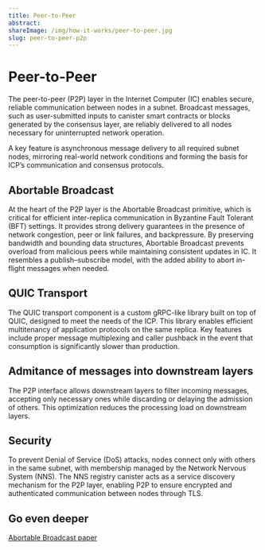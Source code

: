```yaml
---
title: Peer-to-Peer
abstract:
shareImage: /img/how-it-works/peer-to-peer.jpg
slug: peer-to-peer-p2p
---
```


# Peer-to-Peer

The peer-to-peer (P2P) layer in the Internet Computer (IC) enables secure, reliable communication between nodes in a subnet. Broadcast messages, such as user-submitted inputs to canister smart contracts or blocks generated by the consensus layer, are reliably delivered to all nodes necessary for uninterrupted network operation. 

A key feature is asynchronous message delivery to all required subnet nodes, mirroring real-world network conditions and forming the basis for ICP’s communication and consensus protocols.

## Abortable Broadcast

At the heart of the P2P layer is the Abortable Broadcast primitive, which is critical for efficient inter-replica communication in Byzantine Fault Tolerant (BFT) settings. It provides strong delivery guarantees in the presence of network congestion, peer or link failures, and backpressure. By preserving bandwidth and bounding data structures, Abortable Broadcast prevents overload from malicious peers while maintaining consistent updates in IC. It resembles a publish–subscribe model, with the added ability to abort in-flight messages when needed.

## QUIC Transport

The QUIC transport component is a custom gRPC-like library built on top of QUIC, designed to meet the needs of the ICP. This library enables efficient multitenancy of application protocols on the same replica. Key features include proper message multiplexing and caller pushback in the event that consumption is significantly slower than production.

## Admitance of messages into downstream layers

The P2P interface allows downstream layers to filter incoming messages, accepting only necessary ones while discarding or delaying the admission of others. This optimization reduces the processing load on downstream layers.

## Security

To prevent Denial of Service (DoS) attacks, nodes connect only with others in the same subnet, with membership managed by the Network Nervous System (NNS). The NNS registry canister acts as a service discovery mechanism for the P2P layer, enabling P2P to ensure encrypted and authenticated communication between nodes through TLS.

## Go even deeper

[Abortable Broadcast paper](<https://arxiv.org/abs/2410.22080>)

